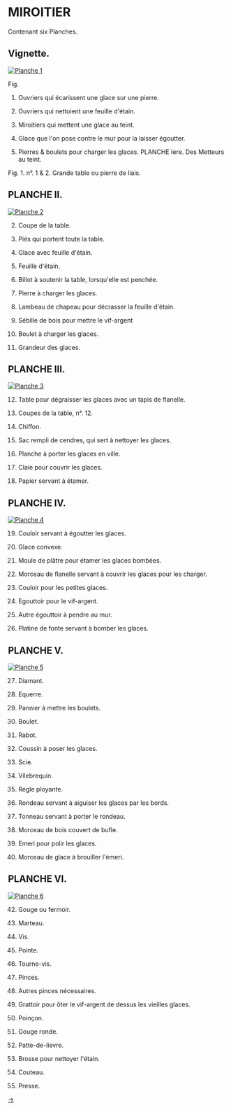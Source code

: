 MIROITIER
=========

Contenant six Planches.


Vignette.
---------

[![Planche 1](Planche_1.jpeg)](Planche_1.jpeg)

Fig.
1. Ouvriers qui écarissent une glace sur une pierre.

2. Ouvriers qui nettoient une feuille d'étain.

3. Miroitiers qui mettent une glace au teint.

4. Glace que l'on pose contre le mur pour la laisser égoutter.

5. Pierres & boulets pour charger les glaces. PLANCHE Iere. Des Metteurs au teint.

Fig. 1. n°. 1 & 2.
Grande table ou pierre de liais.


PLANCHE II.
-----------

[![Planche 2](Planche_2.jpeg)](Planche_2.jpeg)

2. Coupe de la table.

3. Piés qui portent toute la table.

4. Glace avec feuille d'étain.

5. Feuille d'étain.

6. Billot à soutenir la table, lorsqu'elle est penchée.

7. Pierre à charger les glaces.

8. Lambeau de chapeau pour décrasser la feuille d'étain.

9. Sébille de bois pour mettre le vif-argent

10. Boulet à charger les glaces.

11. Grandeur des glaces.


PLANCHE III.
------------

[![Planche 3](Planche_3.jpeg)](Planche_3.jpeg)

12. Table pour dégraisser les glaces avec un tapis de flanelle.

13. Coupes de la table, n°. 12.

14. Chiffon.

15. Sac rempli de cendres, qui sert à nettoyer les glaces.

16. Planche à porter les glaces en ville.

17. Claie pour couvrir les glaces.

18. Papier servant à étamer.


PLANCHE IV.
-----------

[![Planche 4](Planche_4.jpeg)](Planche_4.jpeg)

19. Couloir servant à égoutter les glaces.

20. Glace convexe.

21. Moule de plâtre pour étamer les glaces bombées.

22. Morceau de flanelle servant à couvrir les glaces pour les charger.

23. Couloir pour les petites glaces.

24. Egouttoir pour le vif-argent.

25. Autre égouttoir à pendre au mur.

26. Platine de fonte servant à bomber les glaces.


PLANCHE V.
----------

[![Planche 5](Planche_5.jpeg)](Planche_5.jpeg)

27. Diamant.

28. Equerre.

29. Pannier à mettre les boulets.

30. Boulet.

31. Rabot.

32. Coussin à poser les glaces.

33. Scie.

34. Vilebrequin.

35. Regle ployante.

36. Rondeau servant à aiguiser les glaces par les bords.

37. Tonneau servant à porter le rondeau.

38. Morceau de bois couvert de bufle.

39. Emeri pour polir les glaces.

40. Morceau de glace à brouiller l'émeri.


PLANCHE VI.
-----------

[![Planche 6](Planche_6.jpeg)](Planche_6.jpeg)

42. Gouge ou fermoir.

43. Marteau.

44. Vis.

45. Pointe.

46. Tourne-vis.

47. Pinces.

48. Autres pinces nécessaires.

49. Grattoir pour ôter le vif-argent de dessus les vieilles glaces.

50. Poinçon.

51. Gouge ronde.

52. Patte-de-lievre.

53. Brosse pour nettoyer l'étain.

54. Couteau.

55. Presse.


[->](../../07-Monnoyage/Légende.md)
